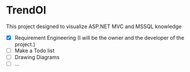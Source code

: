 # TrendOl
This project designed to visualize ASP.NET MVC and MSSQL knowledge

- [x] Requirement Engineering (I will be the owner and the developer of the project.)
- [ ] Make a Todo list
- [ ] Drawing Diagrams
- [ ] ...
